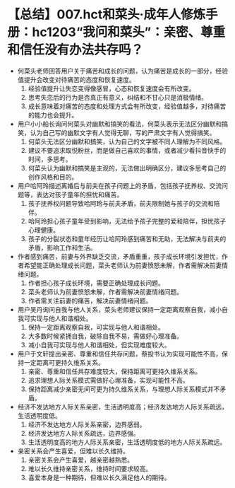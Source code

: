# 【总结】007.hct和菜头·成年人修炼手册：hc1203“我问和菜头”：亲密、尊重和信任没有办法共存吗？

-   何菜头老师回答用户关于痛苦和成长的问题，认为痛苦是成长的一部分，经验值提升会改变对待痛苦的态度和恢复速度。
    1.  经验值提升让失恋变得像感冒，心态和恢复速度会有所改变。
    2.  思考失恋后的行为是否真正有意义，纠结和不甘心只是消极情绪。
    3.  成长意味着对痛苦的态度和处理方式会有所改变，经验值越多，对待痛苦的能力也会提升。
-   用户小小船长询问何菜头对幽默和搞笑的看法，何菜头表示无法区分幽默和搞笑，认为自己写的幽默文字有人觉得无聊，写的严肃文字有人觉得搞笑。
    1.  何菜头无法区分幽默和搞笑，认为自己的文字被不同人理解为不同风格。
    2.  建议不要追求取悦粉丝，而是做自己喜欢的事情，或者减少看抖音快手的时间，多思考。
    3.  何菜头认为幽默和搞笑是主观的，无法做出明确区分，建议多思考自己的创作风格和目的。
-   用户哈阿玲描述离婚后与前夫在孩子问题上的矛盾，包括孩子抚养权、交流问题等，表达对孩子童年的担忧和痛苦。
    1.  孩子抚养权问题导致哈阿玲与前夫矛盾，前夫限制她与孩子的交流和陪伴。
    2.  哈阿玲担心孩子童年受到影响，无法给予孩子完整的爱和陪伴，担忧孩子心理健康。
    3.  孩子的分裂状态和童年经历让哈阿玲感到痛苦和无助，无法解决与前夫的矛盾，影响工作和生活。
-   作者感到痛苦，前妻与外界缺乏交流，矛盾重重，孩子成长环境引发担忧，作者希望能正确处理成长问题，菜头老师认为前妻愤怒未解，作者需解决前妻情绪问题。
    1.  作者担心孩子成长环境，需要正确处理成长问题。
    2.  菜头老师认为前妻愤怒未解，作者需解决前妻情绪问题。
    3.  作者需关注前妻的痛苦，解决前妻情绪问题。
-   用户吴丹询问自我与他人关系，菜头老师建议保持一定距离观察自我，减小自我可实现与他人和谐相处。
    1.  保持一定距离观察自我，可实现与他人和谐相处。
    2.  大多数时候紧拥自我，破除自我不易，需做好心理准备。
    3.  减小自我可实现与他人和谐相处，但实现难度较大。
-   用户于文轩提出亲密、尊重和信任共存问题，蔡投书认为实现可能性不高，保持一定距离可更持久维系关系。
    1.  亲密、尊重和信任共存难度较大，保持距离可更持久维系关系。
    2.  追求理想人际关系模式需做好心理准备，实现可能性不高。
    3.  保持距离减少亲密无间可更为持久维系关系，与理想人际关系模式并不矛盾。
-   经济不发达地方人际关系亲密，生活透明度高；经济发达地方人际关系疏远，生活透明度低。
    1.  经济不发达地方人际关系亲密，边界感弱。
    2.  经济发达地方人际关系疏远，边界感强。
    3.  生活透明度高的地方人际关系亲密，生活透明度低的地方人际关系疏远。
-   亲密关系会产生喜爱，但难以长久维持。
    1.  亲密关系会产生喜爱，越亲密越熟悉。
    2.  难以长久维持亲密关系，维持时间要求较高。
    3.  喜爱本身是一种期待，但难以长久满足他人的期待。